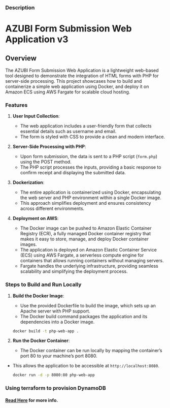 ### Description

# AZUBI Form Submission Web Application v3
 
## Overview
 
The AZUBI Form Submission Web Application is a lightweight web-based tool designed to demonstrate the integration of HTML forms with PHP for server-side processing. This project showcases how to build and containerize a simple web application using Docker, and deploy it on Amazon ECS using AWS Fargate for scalable cloud hosting.
 
### Features
 
1. **User Input Collection**:
 
   - The web application includes a user-friendly form that collects essential details such as username and email.
   - The form is styled with CSS to provide a clean and modern interface.
 
2. **Server-Side Processing with PHP**:
 
   - Upon form submission, the data is sent to a PHP script (`form.php`) using the POST method.
   - The PHP script processes the inputs, providing a basic response to confirm receipt and displaying the submitted data.
 
3. **Dockerization**:
 
   - The entire application is containerized using Docker, encapsulating the web server and PHP environment within a single Docker image.
   - This approach simplifies deployment and ensures consistency across different environments.
 
4. **Deployment on AWS**:
   - The Docker image can be pushed to Amazon Elastic Container Registry (ECR), a fully managed Docker container registry that makes it easy to store, manage, and deploy Docker container images.
   - The application is deployed on Amazon Elastic Container Service (ECS) using AWS Fargate, a serverless compute engine for containers that allows running containers without managing servers.
   - Fargate handles the underlying infrastructure, providing seamless scalability and simplifying the deployment process.
 
### Steps to Build and Run Locally
 
1. **Build the Docker Image**:
 
   - Use the provided Dockerfile to build the image, which sets up an Apache server with PHP support.
   - The Docker build command packages the application and its dependencies into a Docker image.
 
   ```bash
   docker build -t php-web-app .
   ```
 
2. **Run the Docker Container**:
 
   - The Docker container can be run locally by mapping the container’s port 80 to your machine’s port 8080.
- This allows the application to be accessible at `http://localhost:8080`.
 
   ```bash
   docker run -d -p 8080:80 php-web-app
   ```
 
### Using terraform to provision DynamoDB
 
#### [Read Here](./terra/README.md) for more info.